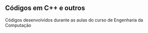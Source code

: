 ## Códigos em C++ e outros
Códigos desenvolvidos durante as aulas do curso de Engenharia da Computação
